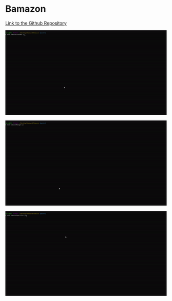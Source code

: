 # Bamazon

[Link to the Github Repository](https://github.com/DarrylJLTolentino/Bamazon)

![](media/bam-customer.gif "gif of bamazonCustomer.js")

![](media/bam-manager.gif "gif of bamazonManager.js")

![](media/bam-supervisor.gif "gif of bamazonCustomer.js")